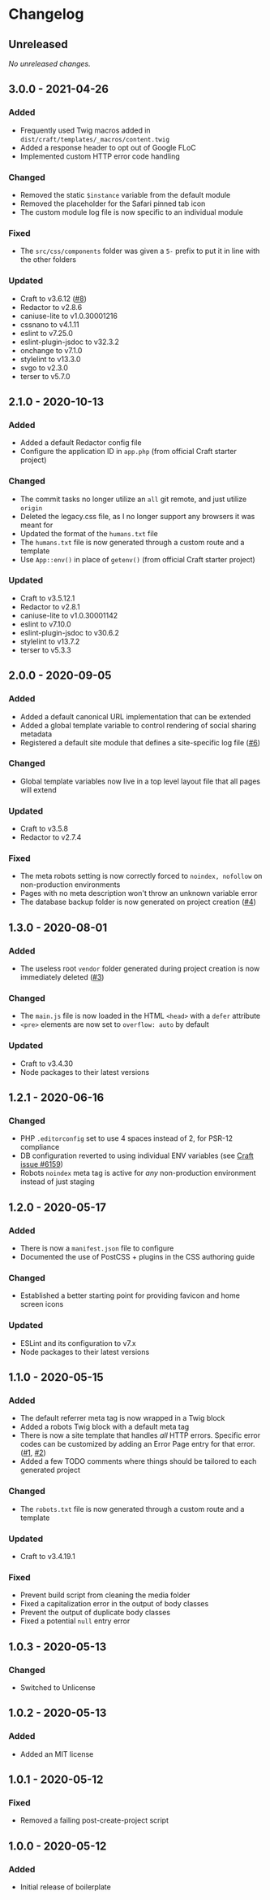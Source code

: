 # Changelog

## Unreleased
_No unreleased changes._


## 3.0.0 - 2021-04-26
### Added
- Frequently used Twig macros added in `dist/craft/templates/_macros/content.twig`
- Added a response header to opt out of Google FLoC
- Implemented custom HTTP error code handling

### Changed
- Removed the static `$instance` variable from the default module
- Removed the placeholder for the Safari pinned tab icon
- The custom module log file is now specific to an individual module

### Fixed
- The `src/css/components` folder was given a `5-` prefix to put it in line with the other folders

### Updated
- Craft to v3.6.12 ([#8](https://github.com/evanwarner/craft-boilerplate/issues/8))
- Redactor to v2.8.6
- caniuse-lite to v1.0.30001216
- cssnano to v4.1.11
- eslint to v7.25.0
- eslint-plugin-jsdoc to v32.3.2
- onchange to v7.1.0
- stylelint to v13.3.0
- svgo to v2.3.0
- terser to v5.7.0


## 2.1.0 - 2020-10-13
### Added
- Added a default Redactor config file
- Configure the application ID in `app.php` (from official Craft starter project)

### Changed
- The commit tasks no longer utilize an `all` git remote, and just utilize `origin`
- Deleted the legacy.css file, as I no longer support any browsers it was meant for
- Updated the format of the `humans.txt` file
- The `humans.txt` file is now generated through a custom route and a template
- Use `App::env()` in place of `getenv()` (from official Craft starter project)

### Updated
- Craft to v3.5.12.1
- Redactor to v2.8.1
- caniuse-lite to v1.0.30001142
- eslint to v7.10.0
- eslint-plugin-jsdoc to v30.6.2
- stylelint to v13.7.2
- terser to v5.3.3


## 2.0.0 - 2020-09-05
### Added
- Added a default canonical URL implementation that can be extended
- Added a global template variable to control rendering of social sharing metadata
- Registered a default site module that defines a site-specific log file ([#6](https://github.com/evanwarner/craft-boilerplate/issues/6))

### Changed
- Global template variables now live in a top level layout file that all pages will extend

### Updated
- Craft to v3.5.8
- Redactor to v2.7.4

### Fixed
- The meta robots setting is now correctly forced to `noindex, nofollow` on non-production environments
- Pages with no meta description won't throw an unknown variable error
- The database backup folder is now generated on project creation ([#4](https://github.com/evanwarner/craft-boilerplate/issues/4))


## 1.3.0 - 2020-08-01
### Added
- The useless root `vendor` folder generated during project creation is now immediately deleted ([#3](https://github.com/evanwarner/craft-boilerplate/issues/3))

### Changed
- The `main.js` file is now loaded in the HTML `<head>` with a `defer` attribute
- `<pre>` elements are now set to `overflow: auto` by default

### Updated
- Craft to v3.4.30
- Node packages to their latest versions


## 1.2.1 - 2020-06-16
### Changed
- PHP `.editorconfig` set to use 4 spaces instead of 2, for PSR-12 compliance
- DB configuration reverted to using individual ENV variables (see [Craft issue #6159](https://github.com/craftcms/cms/issues/6159))
- Robots `noindex` meta tag is active for _any_ non-production environment instead of just staging


## 1.2.0 - 2020-05-17
### Added
- There is now a `manifest.json` file to configure
- Documented the use of PostCSS + plugins in the CSS authoring guide

### Changed
- Established a better starting point for providing favicon and home screen icons

### Updated
- ESLint and its configuration to v7.x
- Node packages to their latest versions


## 1.1.0 - 2020-05-15
### Added
- The default referrer meta tag is now wrapped in a Twig block
- Added a robots Twig block with a default meta tag
- There is now a site template that handles _all_ HTTP errors. Specific error codes can be customized by adding an Error Page entry for that error. ([#1](https://github.com/evanwarner/craft-boilerplate/issues/1), [#2](https://github.com/evanwarner/craft-boilerplate/issues/2))
- Added a few TODO comments where things should be tailored to each generated project

### Changed
- The `robots.txt` file is now generated through a custom route and a template

### Updated
- Craft to v3.4.19.1

### Fixed
- Prevent build script from cleaning the media folder
- Fixed a capitalization error in the output of body classes
- Prevent the output of duplicate body classes
- Fixed a potential `null` entry error


## 1.0.3 - 2020-05-13
### Changed
- Switched to Unlicense


## 1.0.2 - 2020-05-13
### Added
- Added an MIT license


## 1.0.1 - 2020-05-12
### Fixed
- Removed a failing post-create-project script


## 1.0.0 - 2020-05-12
### Added
- Initial release of boilerplate

